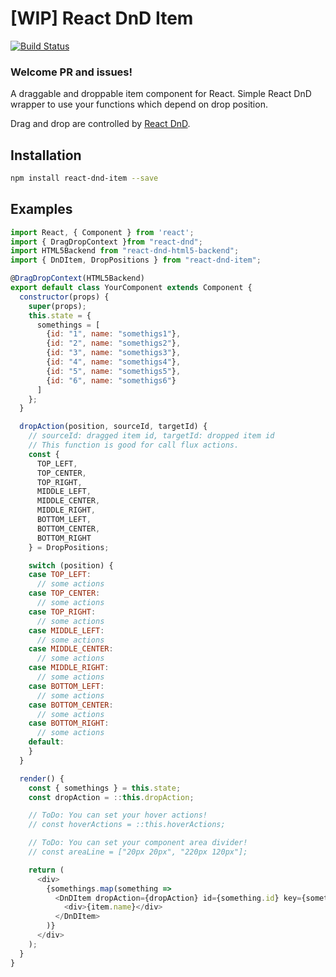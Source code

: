 # [WIP] React DnD Item
[![Build Status](https://travis-ci.org/t-hiroyoshi/react-dnd-item.svg)](https://travis-ci.org/t-hiroyoshi/react-dnd-item)

### Welcome PR and issues!

A draggable and droppable item component for React.
Simple React DnD wrapper to use your functions which depend on drop position.

Drag and drop are controlled by [React DnD](https://github.com/gaearon/react-dnd).

## Installation

```sh
npm install react-dnd-item --save
```

## Examples

```js
import React, { Component } from 'react';
import { DragDropContext }from "react-dnd";
import HTML5Backend from "react-dnd-html5-backend";
import { DnDItem, DropPositions } from "react-dnd-item";

@DragDropContext(HTML5Backend)
export default class YourComponent extends Component {
  constructor(props) {
    super(props);
    this.state = {
      somethings = [
        {id: "1", name: "somethigs1"},
        {id: "2", name: "somethigs2"},
        {id: "3", name: "somethigs3"},
        {id: "4", name: "somethigs4"},
        {id: "5", name: "somethigs5"},
        {id: "6", name: "somethigs6"}
      ]
    };
  }

  dropAction(position, sourceId, targetId) {
    // sourceId: dragged item id, targetId: dropped item id
    // This function is good for call flux actions.
    const {
      TOP_LEFT,
      TOP_CENTER,
      TOP_RIGHT,
      MIDDLE_LEFT,
      MIDDLE_CENTER,
      MIDDLE_RIGHT,
      BOTTOM_LEFT,
      BOTTOM_CENTER,
      BOTTOM_RIGHT
    } = DropPositions;

    switch (position) {
    case TOP_LEFT:
      // some actions
    case TOP_CENTER:
      // some actions
    case TOP_RIGHT:
      // some actions
    case MIDDLE_LEFT:
      // some actions
    case MIDDLE_CENTER:
      // some actions
    case MIDDLE_RIGHT:
      // some actions
    case BOTTOM_LEFT:
      // some actions
    case BOTTOM_CENTER:
      // some actions
    case BOTTOM_RIGHT:
      // some actions
    default:
    }
  }

  render() {
    const { somethings } = this.state;
    const dropAction = ::this.dropAction;

    // ToDo: You can set your hover actions!
    // const hoverActions = ::this.hoverActions;

    // ToDo: You can set your component area divider!
    // const areaLine = ["20px 20px", "220px 120px"];

    return (
      <div>
        {somethings.map(something =>
          <DnDItem dropAction={dropAction} id={something.id} key={something.id}>
            <div>{item.name}</div>
          </DnDItem>
        )}
      </div>
    );
  }
}
```

